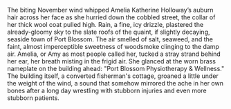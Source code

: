 The biting November wind whipped Amelia Katherine Holloway’s auburn hair across her face as she hurried down the cobbled street, the collar of her thick wool coat pulled high.  Rain, a fine, icy drizzle, plastered the already-gloomy sky to the slate roofs of the quaint, if slightly decaying, seaside town of Port Blossom.  The air smelled of salt, seaweed, and the faint, almost imperceptible sweetness of woodsmoke clinging to the damp air. Amelia, or Amy as most people called her, tucked a stray strand behind her ear, her breath misting in the frigid air.  She glanced at the worn brass nameplate on the building ahead: "Port Blossom Physiotherapy & Wellness."  The building itself, a converted fisherman's cottage, groaned a little under the weight of the wind, a sound that somehow mirrored the ache in her own bones after a long day wrestling with stubborn injuries and even more stubborn patients.
